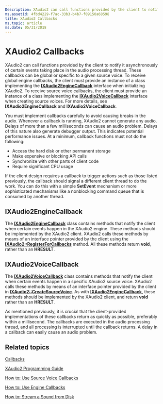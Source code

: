 ```yaml
---
Description: XAudio2 can call functions provided by the client to notify it asynchronously of certain events taking place in the audio processing thread.
ms.assetid: 4fbd4229-f7ac-33b3-b4b7-f09150a60598
title: XAudio2 Callbacks
ms.topic: article
ms.date: 05/31/2018
---
```


# XAudio2 Callbacks

XAudio2 can call functions provided by the client to notify it asynchronously of certain events taking place in the audio processing thread. These callbacks can be global or specific to a given source voice. To receive global engine callbacks, the client must provide an instance of a class implementing the [**IXAudio2EngineCallback**](/windows/desktop/api/xaudio2/nn-xaudio2-ixaudio2enginecallback) interface when initializing XAudio2. To receive source voice callbacks, the client must provide an instance of a class implementing the [**IXAudio2VoiceCallback**](/windows/desktop/api/xaudio2/nn-xaudio2-ixaudio2voicecallback) interface when creating source voices. For more details, see **IXAudio2EngineCallback** and **IXAudio2VoiceCallback**.

You must implement callbacks carefully to avoid causing breaks in the audio. Whenever a callback is running, XAudio2 cannot generate any audio. Delays of more than a few milliseconds can cause an audio problem. Delays of this nature also generate debugger output. This indicates potential performance issues. At a minimum, callback functions must not do the following:

-   Access the hard disk or other permanent storage
-   Make expensive or blocking API calls
-   Synchronize with other parts of client code
-   Require significant CPU usage

If the client design requires a callback to trigger actions such as those listed previously, the callback should signal a different client thread to do the work. You can do this with a simple **SetEvent** mechanism or more sophisticated mechanisms like a nonblocking command queue that is consumed by another thread.

## IXAudio2EngineCallback

The [**IXAudio2EngineCallback**](/windows/desktop/api/xaudio2/nn-xaudio2-ixaudio2enginecallback) class contains methods that notify the client when certain events happen in the XAudio2 engine. These methods should be implemented by the XAudio2 client. XAudio2 calls these methods by means of an interface pointer provided by the client using the [**IXAudio2::RegisterForCallbacks**](https://msdn.microsoft.com/library/Ee418620(v=VS.85).aspx) method. All these methods return **void**, rather than an **HRESULT**.

## IXAudio2VoiceCallback

The [**IXAudio2VoiceCallback**](/windows/desktop/api/xaudio2/nn-xaudio2-ixaudio2voicecallback) class contains methods that notify the client when certain events happen in a specific XAudio2 source voice. XAudio2 calls these methods by means of an interface pointer provided by the client in [**IXAudio2::CreateSourceVoice**](https://msdn.microsoft.com/library/Ee418607(v=VS.85).aspx). As with [**IXAudio2EngineCallback**](/windows/desktop/api/xaudio2/nn-xaudio2-ixaudio2enginecallback), these methods should be implemented by the XAudio2 client, and return **void** rather than an **HRESULT**.

As mentioned previously, it is crucial that the client-provided implementations of these callbacks return as quickly as possible, preferably within a millisecond. The callbacks are executed in the audio processing thread, and all processing is interrupted until the callback returns. A delay in a callback can easily cause an audio problem.

## Related topics

<dl> <dt>

[Callbacks](callbacks.md)
</dt> <dt>

[XAudio2 Programming Guide](programming-guide.md)
</dt> <dt>

[How to: Use Source Voice Callbacks](how-to--use-source-voice-callbacks.md)
</dt> <dt>

[How to: Use Engine Callbacks](how-to--use-engine-callbacks.md)
</dt> <dt>

[How to: Stream a Sound from Disk](how-to--stream-a-sound-from-disk.md)
</dt> </dl>

 

 



